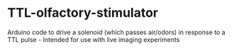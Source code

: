 # TTL-olfactory-stimulator
Arduino code to drive a solenoid (which passes air/odors) in response to a TTL pulse - Intended for use with live imaging experiments
